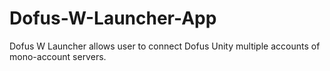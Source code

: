# Dofus-W-Launcher-App
Dofus W Launcher allows user to connect Dofus Unity multiple accounts of mono-account servers.
